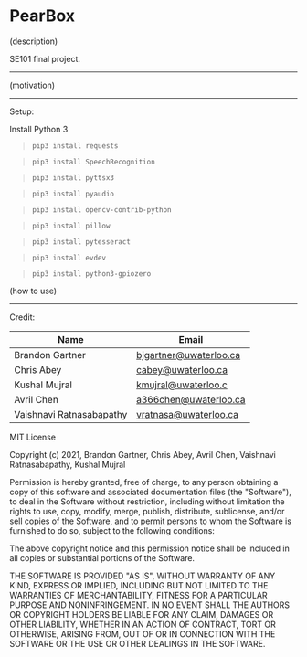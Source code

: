 # PearBox

(description)

SE101 final project.

---

(motivation)

---

Setup:

Install Python 3

> `pip3 install requests`

> `pip3 install SpeechRecognition`

> `pip3 install pyttsx3`

> `pip3 install pyaudio`

> `pip3 install opencv-contrib-python`

> `pip3 install pillow`

> `pip3 install pytesseract`

> `pip3 install evdev`

> `pip3 install python3-gpiozero`

(how to use)

---

Credit:

|Name|Email|
|----|-----|
|Brandon Gartner|bjgartner@uwaterloo.ca|,
|Chris Abey|cabey@uwaterloo.ca|,
|Kushal Mujral|kmujral@uwaterloo.c|,
|Avril Chen|a366chen@uwaterloo.ca|,
|Vaishnavi Ratnasabapathy|vratnasa@uwaterloo.ca|
MIT License

Copyright (c) 2021, Brandon Gartner, Chris Abey, Avril Chen, Vaishnavi Ratnasabapathy, Kushal Mujral

Permission is hereby granted, free of charge, to any person obtaining a copy
of this software and associated documentation files (the "Software"), to deal
in the Software without restriction, including without limitation the rights
to use, copy, modify, merge, publish, distribute, sublicense, and/or sell
copies of the Software, and to permit persons to whom the Software is
furnished to do so, subject to the following conditions:

The above copyright notice and this permission notice shall be included in all
copies or substantial portions of the Software.

THE SOFTWARE IS PROVIDED "AS IS", WITHOUT WARRANTY OF ANY KIND, EXPRESS OR
IMPLIED, INCLUDING BUT NOT LIMITED TO THE WARRANTIES OF MERCHANTABILITY,
FITNESS FOR A PARTICULAR PURPOSE AND NONINFRINGEMENT. IN NO EVENT SHALL THE
AUTHORS OR COPYRIGHT HOLDERS BE LIABLE FOR ANY CLAIM, DAMAGES OR OTHER
LIABILITY, WHETHER IN AN ACTION OF CONTRACT, TORT OR OTHERWISE, ARISING FROM,
OUT OF OR IN CONNECTION WITH THE SOFTWARE OR THE USE OR OTHER DEALINGS IN THE
SOFTWARE.
